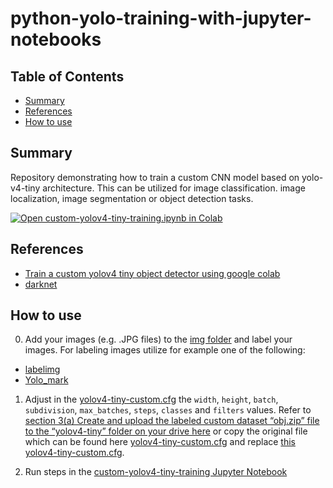 # python-yolo-training-with-jupyter-notebooks

## Table of Contents

+ [Summary](#summary)
+ [References](#references)
+ [How to use](#how-to-use)

## Summary

Repository demonstrating how to train a custom CNN model based on yolo-v4-tiny architecture. This can be utilized for image classification. image localization, image segmentation or object detection tasks.

[![Open custom-yolov4-tiny-training.ipynb in Colab](https://colab.research.google.com/assets/colab-badge.svg)](https://colab.research.google.com/github/MGTheTrain/python-yolo-training-with-jupyter-notebooks/blob/main/notebooks/custom-yolov4-tiny-training.ipynb)

## References

- [Train a custom yolov4 tiny object detector using google colab](https://medium.com/analytics-vidhya/train-a-custom-yolov4-tiny-object-detector-using-google-colab-b58be08c9593)
- [darknet](https://github.com/AlexeyAB/darknet)

## How to use

0. Add your images (e.g. .JPG files) to the [img folder](data-custom/img) and label your images. For labeling images utilize for example one of the following:
- [labelimg](https://github.com/tzutalin/labelImg#labelimg)
- [Yolo_mark](https://github.com/AlexeyAB/Yolo_mark)

1. Adjust in the [yolov4-tiny-custom.cfg](data-custom/yolov4-tiny-custom.cfg) the `width`, `height`, `batch`, `subdivision`, `max_batches`, `steps`, `classes` and `filters` values. Refer to [section 3(a) Create and upload the labeled custom dataset “obj.zip” file to the “yolov4-tiny” folder on your drive here](https://medium.com/analytics-vidhya/train-a-custom-yolov4-tiny-object-detector-using-google-colab-b58be08c9593) or copy the original file which can be found here [yolov4-tiny-custom.cfg](https://github.com/AlexeyAB/darknet/blob/master/cfg/yolov4-tiny-custom.cfg) and replace [this yolov4-tiny-custom.cfg](data-custom/yolov4-tiny-custom.cfg).

2. Run steps in the [custom-yolov4-tiny-training Jupyter Notebook](notebooks/custom-yolov4-tiny-training.ipynb) 